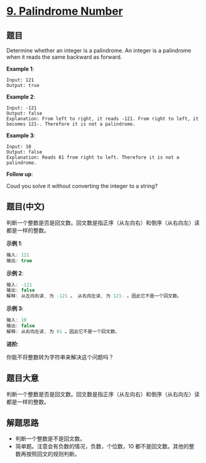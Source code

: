 # [9. Palindrome Number](https://leetcode-cn.com/problems/palindrome-number/)

## 题目

Determine whether an integer is a palindrome. An integer is a palindrome when it reads the same backward as forward.

**Example 1**:

```
Input: 121
Output: true
```

**Example 2**:

```
Input: -121
Output: false
Explanation: From left to right, it reads -121. From right to left, it becomes 121-. Therefore it is not a palindrome.
```

**Example 3**:

```
Input: 10
Output: false
Explanation: Reads 01 from right to left. Therefore it is not a palindrome.
```

**Follow up**:

Coud you solve it without converting the integer to a string?

## 题目(中文)

判断一个整数是否是回文数。回文数是指正序（从左向右）和倒序（从右向左）读都是一样的整数。

**示例 1**:

```c
输入: 121
输出: true
```

**示例 2**:

```c
输入: -121
输出: false
解释: 从左向右读, 为 -121 。 从右向左读, 为 121- 。因此它不是一个回文数。
```

**示例 3**:

```c
输入: 10
输出: false
解释: 从右向左读, 为 01 。因此它不是一个回文数。
```

**进阶**:

你能不将整数转为字符串来解决这个问题吗？

## 题目大意

判断一个整数是否是回文数。回文数是指正序（从左向右）和倒序（从右向左）读都是一样的整数。

## 解题思路

- 判断一个整数是不是回文数。
- 简单题。注意会有负数的情况，负数，个位数，10 都不是回文数。其他的整数再按照回文的规则判断。
